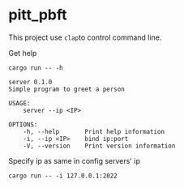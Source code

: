 # pitt_pbft

This project use `clap`to control command line.

Get help

`cargo run -- -h`

```
server 0.1.0
Simple program to greet a person

USAGE:
    server --ip <IP>

OPTIONS:
    -h, --help       Print help information
    -i, --ip <IP>    bind ip:port
    -V, --version    Print version information
```



Specify ip as same in config servers' ip

`cargo run -- -i 127.0.0.1:2022`